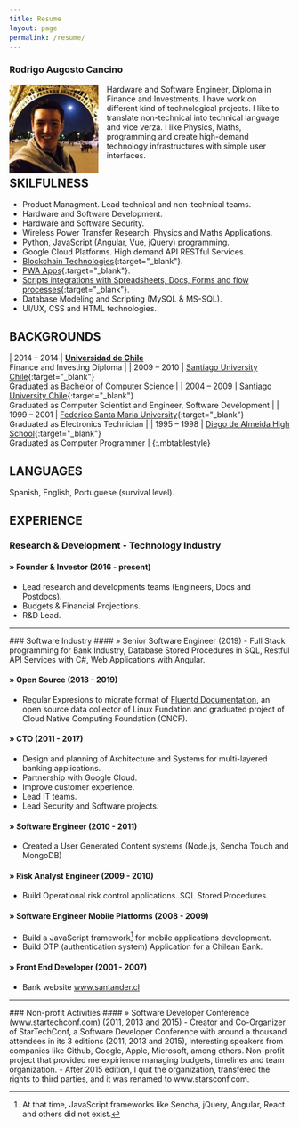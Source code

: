 ```yaml
---
title: Resume
layout: page
permalink: /resume/
---
```


### Rodrigo Augosto Cancino
<!--a href="/assets/resume-rodrigo-augosto-en.pdf" style="float: right;" target="_blank"><img src="/assets/download-pdf-file-button.gif">English PDF</a>

<a href="/assets/resume-rodrigo-augosto-es.pdf" style="float: right; margin-right: 10px;" target="_blank"><img src="/assets/download-pdf-file-button.gif">Español PDF</a-->
<div style="clear: both;">
</div>
<img src="/assets/coto.jpg" width="160" height="160" style="float: left; margin-right: 15px;"/> Hardware and Software Engineer, Diploma in Finance and Investments. I have work on different kind of technological projects. I like to translate non-technical into technical language and vice verza. 
I like Physics, Maths, programming and create high-demand technology infrastructures with simple user interfaces.


## SKILFULNESS

- Product Managment. Lead technical and non-technical teams.
- Hardware and Software Development.
- Hardware and Software Security.
- Wireless Power Transfer Research. Physics and Maths Applications.
- Python, JavaScript (Angular, Vue, jQuery) programming.
- Google Cloud Platforms. High demand API RESTful Services.
- [Blockchain Technologies](http://bit.ly/cryptocurrency_programming){:target="_blank"}.
- [PWA Apps](http://bit.ly/mob_apps_programming){:target="_blank"}.
- [Scripts integrations with Spreadsheets, Docs, Forms and flow processes][quora_s]{:target="_blank"}.
- Database Modeling and Scripting (MySQL & MS-SQL).
- UI/UX, CSS and HTML technologies.


## BACKGROUNDS

| 2014 – 2014 | **[Universidad de Chile][fen]**  <br> Finance and Investing Diploma |
| 2009 – 2010 | [Santiago University Chile][usach]{:target="_blank"} <br> Graduated as Bachelor of Computer Science |
| 2004 – 2009 | [Santiago University Chile][usach]{:target="_blank"} <br> Graduated as Computer Scientist and Engineer, Software Development |
| 1999 – 2001 | [Federico Santa Maria University][usm]{:target="_blank"} <br> Graduated as Electronics Technician |
| 1995 – 1998 | [Diego de Almeida High School][lda]{:target="_blank"} <br> Graduated as Computer Programmer |
{:.mbtablestyle}

    
## LANGUAGES

Spanish, English, Portuguese (survival level).

## EXPERIENCE


### Research & Development - Technology Industry
#### » Founder & Investor (2016 - present)

- Lead research and developments teams (Engineers, Docs and Postdocs).
- Budgets & Financial Projections.
- R&D Lead.

<hr>
### Software Industry
#### » Senior Software Engineer  (2019)
- Full Stack programming for Bank Industry, Database Stored Procedures in SQL, Restful API Services with C#, Web Applications with Angular. 

#### » Open Source (2018 - 2019)
- Regular Expresions to migrate format of [Fluentd Documentation](https://docs.fluentd.org/), an open source data collector of Linux Fundation and graduated project of Cloud Native Computing Foundation (CNCF).

#### » CTO (2011 - 2017)
- Design and planning of Architecture and Systems for multi-layered banking applications.
- Partnership with Google Cloud.
- Improve customer experience.
- Lead IT teams.
- Lead Security and Software projects.

#### » Software Engineer (2010 - 2011)
- Created a User Generated Content systems (Node.js, Sencha Touch and MongoDB)

#### » Risk Analyst Engineer (2009 - 2010)
- Build Operational risk control applications. SQL Stored Procedures.

#### » Software Engineer Mobile Platforms (2008 - 2009)
- Build a JavaScript framework[^framework] for mobile applications development.
- Build OTP (authentication system) Application for a Chilean Bank. 

#### » Front End Developer (2001 - 2007)
- Bank website www.santander.cl 


<hr>
### Non-profit Activities 
#### » Software Developer Conference (www.startechconf.com) (2011, 2013 and 2015)
- Creator and Co-Organizer of StarTechConf, a Software Developer Conference with around a thousand attendees in its 3 editions (2011, 2013 and 2015), interesting speakers from companies like Github, Google, Apple, Microsoft, among others. Non-profit project that provided me expirience managing budgets, timelines and team organization.
- After 2015 edition, I quit the organization, transfered the rights to third parties, and it was renamed to www.starsconf.com.


[^framework]: At that time, JavaScript frameworks like Sencha, jQuery, Angular, React and others did not exist.

[usach]: http://www.usach.cl
[usm]: http://www.utfsm.cl
[fen]: http://www.fen.uchile.cl
[t_coto]: https://www.twitter.com/coto
[g_coto]: https://www.github.com/coto
[quora_s]: https://www.quora.com/What-is-the-coolest-thing-you-have-ever-created-alone-as-a-programmer/answer/Coto-Augosto
[quora]: https://www.quora.com/Coto-Augosto
[lda]: http://fees.cl/lda/
